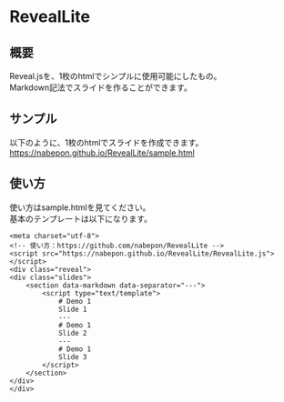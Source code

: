 RevealLite
===========

## 概要
Reveal.jsを、1枚のhtmlでシンプルに使用可能にしたもの。  
Markdown記法でスライドを作ることができます。  

## サンプル
以下のように、1枚のhtmlでスライドを作成できます。
https://nabepon.github.io/RevealLite/sample.html

## 使い方
使い方はsample.htmlを見てください。  
基本のテンプレートは以下になります。  

```
<meta charset="utf-8">
<!-- 使い方：https://github.com/nabepon/RevealLite -->
<script src="https://nabepon.github.io/RevealLite/RevealLite.js"></script>
<div class="reveal">
<div class="slides">
    <section data-markdown data-separator="---">
        <script type="text/template">
            # Demo 1
            Slide 1
            ---
            # Demo 1
            Slide 2
            ---
            # Demo 1
            Slide 3
        </script>
    </section>
</div>
</div>
```